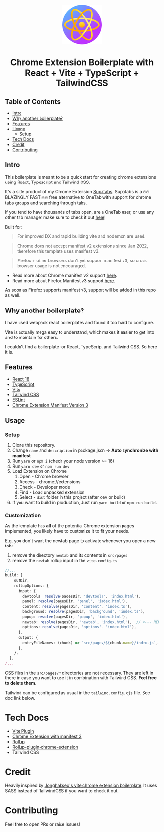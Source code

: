 <div align="center">
<img src="public/icon-128.png" alt="logo"/>
<h1> Chrome Extension Boilerplate with<br/>React + Vite + TypeScript + TailwindCSS</h1>

</div>

## Table of Contents

- [Intro](#intro)
- [Why another boilerplate?](#why)
- [Features](#features)
- [Usage](#usage)
  - [Setup](#setup) 
- [Tech Docs](#tech)
- [Credit](#credit)
- [Contributing](#contributing)


## Intro <a name="intro"></a>
This boilerplate is meant to be a quick start for creating chrome extensions using React, Typescript and Tailwind CSS.

It's a side product of my Chrome Extension [Supatabs](https://chrome.google.com/webstore/detail/supatabs/icbcnjlaegndjabnjbaeihnnmidbfigk).
Supatabs is a 🔥🔥 BLAZINGLY FAST 🔥🔥 free alternative to OneTab with support for chrome tabs groups and searching through tabs.

If you tend to have thousands of tabs open, are a OneTab user, or use any other tab manager 
make sure to check it out [here](https://chrome.google.com/webstore/detail/supatabs/icbcnjlaegndjabnjbaeihnnmidbfigk)!

Built for:
> For improved DX and rapid building vite and nodemon are used.

> Chrome does not accept manifest v2 extensions since Jan 2022, therefore this template uses manifest v3.

> Firefox + other browsers don't yet support manifest v3, so cross browser usage is not encouraged.

* Read more about Chrome manifest v2 support [here](https://developer.chrome.com/docs/extensions/mv2/).
* Read more about Firefox Manifest v3 support [here](https://discourse.mozilla.org/t/manifest-v3/94564).

As soon as Firefox supports manifest v3, support will be added in this repo as well.

## Why another boilerplate? <a name="why"></a>
I have used webpack react boilerplates and found it too hard to configure.

Vite is actually mega easy to understand, which makes it easier to get into and to maintain for others.

I couldn't find a boilerplate for React, TypeScript and Tailwind CSS. So here it is.

## Features <a name="features"></a>
- [React 18](https://reactjs.org/)
- [TypeScript](https://www.typescriptlang.org/)
- [Vite](https://vitejs.dev/)
- [Tailwind CSS](https://tailwindcss.com/)
- [ESLint](https://eslint.org/)
- [Chrome Extension Manifest Version 3](https://developer.chrome.com/docs/extensions/mv3/intro/)

## Usage <a name="usage"></a>

### Setup <a name="setup"></a>
1. Clone this repository.
2. Change `name` and `description` in package.json => **Auto synchronize with manifest** 
3. Run `yarn` or `npm i` (check your node version >= 16)
4. Run `yarn dev` or `npm run dev`
5. Load Extension on Chrome
   1. Open - Chrome browser
   2. Access - chrome://extensions
   3. Check - Developer mode
   4. Find - Load unpacked extension
   5. Select - `dist` folder in this project (after dev or build)
6. If you want to build in production, Just run `yarn build` or `npm run build`.

### Customization
As the template has **all** of the potential Chrome extension pages implemented, you likely have to 
customize it to fit your needs.

E.g. you don't want the newtab page to activate whenever you open a new tab:
1. remove the directory `newtab` and its contents in `src/pages`
2. remove the `newtab` rollup input in the `vite.config.ts`

```ts
//...
build: {
    outDir,
    rollupOptions: {
      input: {
        devtools: resolve(pagesDir, 'devtools', 'index.html'),
        panel: resolve(pagesDir, 'panel', 'index.html'),
        content: resolve(pagesDir, 'content', 'index.ts'),
        background: resolve(pagesDir, 'background', 'index.ts'),
        popup: resolve(pagesDir, 'popup', 'index.html'),
        newtab: resolve(pagesDir, 'newtab', 'index.html'),  // <--- REMOVE THIS LINE
        options: resolve(pagesDir, 'options', 'index.html'),
      },
      output: {
        entryFileNames: (chunk) => `src/pages/${chunk.name}/index.js`,
      },
    },
  },
/...
```

CSS files in the `src/pages/*` directories are not necessary. They are left in there in case you want 
to use it in combination with Tailwind CSS. **Feel free to delete them**.

Tailwind can be configured as usual in the `tailwind.config.cjs` file. See doc link below.

# Tech Docs <a name="tech"></a>
- [Vite Plugin](https://vitejs.dev/guide/api-plugin.html)
- [Chrome Extension with manifest 3](https://developer.chrome.com/docs/extensions/mv3/)
- [Rollup](https://rollupjs.org/guide/en/)
- [Rollup-plugin-chrome-extension](https://www.extend-chrome.dev/rollup-plugin)
- [Tailwind CSS](https://tailwindcss.com/docs/configuration)

# Credit <a name="credit"></a>
Heavily inspired by [Jonghakseo's vite chrome extension boilerplate](https://github.com/Jonghakseo/chrome-extension-boilerplate-react-vite). 
It uses SASS instead of TailwindCSS if you want to check it out.

# Contributing <a name="contributing"></a>
Feel free to open PRs or raise issues!
